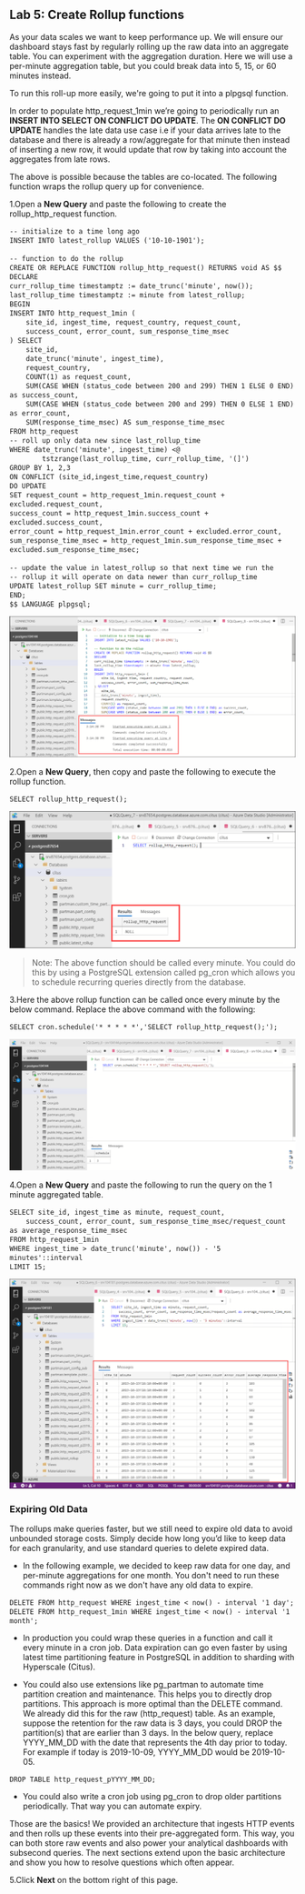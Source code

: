 ## **Lab 5: Create Rollup functions**

As your data scales we want to keep performance up. We will ensure our dashboard stays fast by regularly rolling up the raw data into an aggregate table. You can experiment with the aggregation duration. Here we will use a per-minute aggregation table, but you could break data into 5, 15, or 60 minutes instead.

To run this roll-up more easily, we're going to put it into a plpgsql function.

In order to populate http_request_1min we’re going to periodically run an **INSERT INTO SELECT ON CONFLICT DO UPDATE**. The **ON CONFLICT DO UPDATE** handles the late data use case i.e if your data arrives late to the database and there is already a row/aggregate for that minute then instead of inserting a new row, it would update that row  by taking into account the aggregates from late rows.
 
The above is possible because the tables are co-located. The following function wraps the rollup query up for convenience.


1.Open a **New Query** and paste the following to create the rollup_http_request function.

```
-- initialize to a time long ago
INSERT INTO latest_rollup VALUES ('10-10-1901');

-- function to do the rollup
CREATE OR REPLACE FUNCTION rollup_http_request() RETURNS void AS $$
DECLARE
curr_rollup_time timestamptz := date_trunc('minute', now());
last_rollup_time timestamptz := minute from latest_rollup;
BEGIN
INSERT INTO http_request_1min (
    site_id, ingest_time, request_country, request_count,
    success_count, error_count, sum_response_time_msec
) SELECT
    site_id,
    date_trunc('minute', ingest_time),
    request_country,
    COUNT(1) as request_count,
    SUM(CASE WHEN (status_code between 200 and 299) THEN 1 ELSE 0 END) as success_count,
    SUM(CASE WHEN (status_code between 200 and 299) THEN 0 ELSE 1 END) as error_count,
    SUM(response_time_msec) AS sum_response_time_msec
FROM http_request
-- roll up only data new since last_rollup_time
WHERE date_trunc('minute', ingest_time) <@
        tstzrange(last_rollup_time, curr_rollup_time, '(]')
GROUP BY 1, 2,3
ON CONFLICT (site_id,ingest_time,request_country)
DO UPDATE
SET request_count = http_request_1min.request_count + excluded.request_count,
success_count = http_request_1min.success_count + excluded.success_count,
error_count = http_request_1min.error_count + excluded.error_count,
sum_response_time_msec = http_request_1min.sum_response_time_msec + excluded.sum_response_time_msec;

-- update the value in latest_rollup so that next time we run the
-- rollup it will operate on data newer than curr_rollup_time
UPDATE latest_rollup SET minute = curr_rollup_time;
END;
$$ LANGUAGE plpgsql;
```

<kbd>![](images/1rollup.png)</kbd>

2.Open a **New Query**, then copy and paste the following to execute the rollup function.
```
SELECT rollup_http_request(); 
```

<kbd>![](images/query5rollup1.png)</kbd>

> Note: The above function should be called every minute. You could do this by using a PostgreSQL extension called pg_cron which allows you to schedule recurring queries directly from the database. 

3.Here the above rollup function can be called once every minute by the below command. Replace the above command with the following:

```
SELECT cron.schedule('* * * * *','SELECT rollup_http_request();'); 
```

<kbd>![](images/schedule.png)</kbd>

4.Open a **New Query** and paste the following to run the query on the 1 minute aggregated table.

```
SELECT site_id, ingest_time as minute, request_count,
    success_count, error_count, sum_response_time_msec/request_count as average_response_time_msec
FROM http_request_1min
WHERE ingest_time > date_trunc('minute', now()) - '5 minutes'::interval
LIMIT 15;
```

<kbd>![](images/lab5.png)</kbd>

### Expiring Old Data

The rollups make queries faster, but we still need to expire old data to avoid unbounded storage costs. Simply decide how long you’d like to keep data for each granularity, and use standard queries to delete expired data. 

- In the following example, we decided to keep raw data for one day, and per-minute aggregations for one month. You don't need to run these commands right now as we don't have any old data to expire.

```
DELETE FROM http_request WHERE ingest_time < now() - interval '1 day';
DELETE FROM http_request_1min WHERE ingest_time < now() - interval '1 month';
``` 

-  In production you could wrap these queries in a function and call it every minute in a cron job. Data expiration can go even faster by using latest time partitioning feature in PostgreSQL in addition to sharding with Hyperscale (Citus).

- You could also use extensions like pg_partman to automate time partition creation and maintenance. This helps you to directly drop partitions. This approach is more optimal than the DELETE command. We already did this for the raw (http_request) table. As an example, suppose the retention for the raw data is 3 days, you could DROP the partition(s) that are earlier than 3 days. In the below query, replace YYYY_MM_DD with the date that represents the 4th day prior to today. For example if today is 2019-10-09, YYYY_MM_DD would be 2019-10-05.

```
DROP TABLE http_request_pYYYY_MM_DD;
```

- You could also write a cron job using pg_cron to drop older partitions periodically. That way you can automate expiry.

Those are the basics! We provided an architecture that ingests HTTP events and then rolls up these events into their pre-aggregated form. This way, you can both store raw events and also power your analytical dashboards with subsecond queries.
The next sections extend upon the basic architecture and show you how to resolve questions which often appear.

5.Click **Next** on the bottom right of this page.
